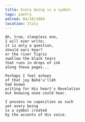 ```yaml
---
title: Every being is a symbol
tags: poetry
edited: 04/10/2004
location: Italy
---
```


    Ah, true, sleepless one,
    I will ever write;
    it is only a question,
    should ears hear?
    or the river Tigris
    swallow the black tears
    that runs in drops of ink
    along these pages...

    Perhaps I feel echoes
    of that joy Bahá'u'lláh
    had known
    writing for His heart's Revelation
    but knowing none could hear.

    I possess no capacities as such
    yet every being
    is a symbol created
    by the accents of His voice.


